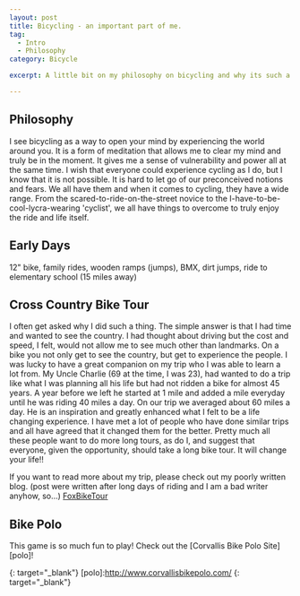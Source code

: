 ```yaml
--- 
layout: post
title: Bicycling - an important part of me.
tag: 
  - Intro 
  - Philosophy
category: Bicycle

excerpt: A little bit on my philosophy on bicycling and why its such a big part of my life.

---
```


## Philosophy
I see bicycling as a way to open your mind by experiencing the world around you. It is a form of meditation that allows me to clear my mind and truly be in the moment. It gives me a sense of vulnerability and power all at the same time. 
I wish that everyone could experience cycling as I do, but I know that it is not possible. It is hard to let go of our preconceived notions and fears. We all have them and when it comes to cycling, they have a wide range. From the scared-to-ride-on-the-street novice to the I-have-to-be-cool-lycra-wearing 'cyclist', we all have things to overcome to truly enjoy the ride and life itself.

## Early Days
12" bike, family rides, wooden ramps (jumps), BMX, dirt jumps, ride to elementary school (15 miles away)

## Cross Country Bike Tour
I often get asked why I did such a thing. The simple answer is that I had time and wanted to see the country. I had thought about driving but the cost and speed, I felt, would not allow me to see much other than landmarks. On a bike you not only get to see the country, but get to experience the people.
I was lucky to have a great companion on my trip who I was able to learn a lot from. My Uncle Charlie (69 at the time, I was 23), had wanted to do a trip like what I was planning all his life but had not ridden a bike for almost 45 years. A year before we left he started at 1 mile and added a mile everyday until he was riding 40 miles a day. On our trip we averaged about 60 miles a day. He is an inspiration and greatly enhanced what I felt to be a life changing experience. 
I have met a lot of people who have done similar trips and all have agreed that it changed them for the better. Pretty much all these people want to do more long tours, as do I, and suggest that everyone, given the opportunity, should take a long bike tour. It will change your life!!

If you want to read more about my trip, please check out my poorly written blog. (post were written after long days of riding and I am a bad writer anyhow, so...) [FoxBikeTour][tour]

## Bike Polo
This game is so much fun to play!
Check out the [Corvallis Bike Polo Site][polo]!


[tour]:http://www.foxbiketour.blogspot.com/
{: target="_blank"}
[polo]:http://www.corvallisbikepolo.com/
{: target="_blank"}
